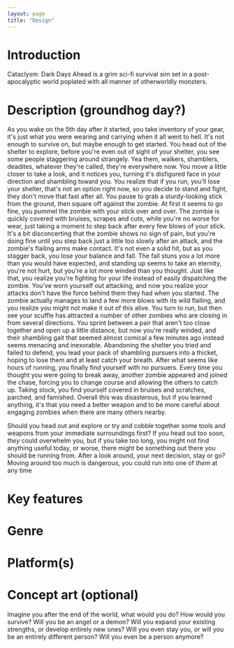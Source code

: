 ```yaml
---
layout: page
title: "Design"
---
```


# Introduction
Cataclysm: Dark Days Ahead is a grim sci-fi survival sim set in a post-apocalyptic world poplated with all manner of otherworldly monsters.

# Description (groundhog day?)
As you wake on the 5th day after it started, you take inventory of your gear, it's just what you were wearing and carrying when it all went to hell.  It's not enough to survive on, but maybe enough to get started.
You head out of the shelter to explore, before you're even out of sight of your shelter, you see some people staggering around strangely. Yea them, walkers, shamblers, deadites, whatever they're called, they're everywhere now.
You move a little closer to take a look, and it notices you, turning it's disfigured face in your direction and shambling toward you.
You realize that if you run, you'll lose your shelter, that's not an option right now, so you decide to stand and fight, they don't move that fast after all.
You pause to grab a sturdy-looking stick from the ground, then square off against the zombie.  At first it seems to go fine, you pummel the zombie with your stick over and over.
The zombie is quickly covered with bruises, scrapes and cuts, while you're no worse for wear, just taking a moment to step back after every few blows of your stick.
It's a bit disconcerting that the zombie shows no sign of pain, but you're doing fine until you step back just a little too slowly after an attack, and the zombie's flailing arms make contact.
It's not even a solid hit, but as you stagger back, you lose your balance and fall.  The fall stuns you a lot more than you would have expected, and standing up seems to take an eternity, you're not hurt, but you're a lot more winded than you thought.
Just like that, you realize you're fighting for your life instead of easily dispatching the zombie. You've worn yourself out attacking, and now you realize your attacks don't have the force behind them they had when you started.
The zombie actually manages to land a few more blows with its wild flailing, and you realize you might not make it out of this alive.
You turn to run, but then see your scuffle has attracted a number of other zombies who are closing in from several directions.
You sprint between a pair that aren't too close together and open up a little distance, but now you're really winded, and their shambling gait that seemed almost comical a few minutes ago instead seems menacing and inexorable.
Abandoning the shelter you tried and failed to defend, you lead your pack of shambling pursuers into a thicket, hoping to lose them and at least catch your breath.
After what seems like hours of running, you finally find yourself with no pursuers. Every time you thought you were going to break away, another zombie appeared and joined the chase, forcing you to change course and allowing the others to catch up.
Taking stock, you find yourself covered in bruises and scratches, parched, and famished.  Overall this was disasterous, but if you learned anything, it's that you need a better weapon and to be more careful about engaging zombies when there are many others nearby.

Should you head out and explore or try and cobble together some tools and weapons from your immediate surroundings first? If you head out too soon, *they* could overwhelm you, but if you take too long, you might not find anything useful today, or worse, there might be something out there you should be running from.
After a look around, your next decision, stay or go?  Moving around too much is dangerous, you could run into one of *them* at any time

# Key features
# Genre
# Platform(s)
# Concept art (optional)

Imagine you after the end of the world, what would you do? How would you survive? Will you be an angel or a demon? Will you expand your existing strengths, or develop entirely new ones? Will you even stay you, or will you be an entirely different person? Will you even be a person anymore?